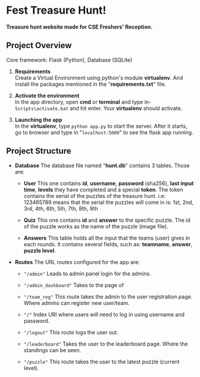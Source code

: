 # Fest Treasure Hunt!
**Treasure hunt website made for CSE Freshers' Reception.**

##  Project Overview
Core framework: Flask (Python), Database (SQLite)
 1. **Requirements** <br>
 Create a Virtual Environment using python's module **virtualenv**. And install the packages mentioned in the "**requirements.txt**" file.

2. **Activate the environment** <br>
In the app directory, open **cmd** or **terminal** and type in- `Scripts\activate.bat` and hit enter. Your **virtualenv** should activate.

3. **Launching the app**<br>
In the **virtualenv**, type `python app.py` to start the server. After it starts, go to browser and type in "`localhost:5000`" to see the flask app running.

## Project Structure
 - **Database**
 The database file named "**hunt.db**" contains 3 tables. Those are: 
 
	 - **User**
	 This one contains **id**, **username**, **password** (sha256), **last input time**, **levels** they have completed and a special **token**. The token contains the serial of the puzzles of the treasure hunt. i.e: 123465789 means that the serial the puzzles will come in is: 1st, 2nd, 3rd, 4th, 6th, 5th, 7th, 8th, 9th

	- **Quiz**
	This one contains **id** and **answer** to the specific puzzle. The id of the puzzle works as the name of the puzzle (image file).

	- **Answers**
	This table holds all the input that the teams (user) gives in each rounds. It contains several fields, such as: **teamname**, **answer**, **puzzle level**.
 
 - **Routes**
The URL routes configured for the app are: 
	 - `"/admin"`
	 Leads to admin panel login for the admins.
	- `"/admin_dashboard"`
Takes to the page of 
	- `"/team_reg"`
	This route takes the admin to the user registration page. Where admins can register new user/team.

	- `"/"`
		Index URl where users will need to log in using username and password.
	- `"/logout"`
	This route logs the user out.
	- `"/leaderboard"`
	Takes the user to the leaderboard page. Where the standings can be seen.
	- `"/puzzle"`
	This route takes the user to the latest puzzle (current level).

